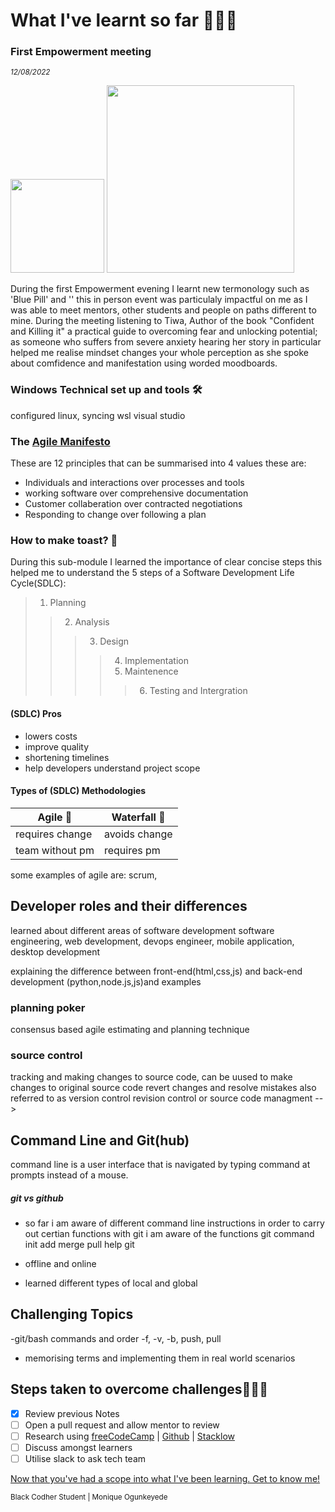 # What I've learnt so far 👩🏾‍💻

### First Empowerment meeting
<sub><i>_12/08/2022_</i></sub>

<img src="https://pbs.twimg.com/media/FXDvWHDWYAAKj2a?format=jpg&name=large" href="picture tiwa and her book" width="150"> <img src="https://media-exp1.licdn.com/dms/image/C4E22AQEhH8ZESVfkhQ/feedshare-shrink_1280/0/1661474729214?e=1664409600&v=beta&t=I0mf3dvrrrllhoa5kibjrW-YeQn49ShBAtgOc3HZsVI" href="empoverment evening pic" width="300">



During the first Empowerment evening I learnt new termonology such as 'Blue Pill' and '' this in person event was particulaly impactful on me as I was able to meet mentors, other students and people on paths different to mine. During the meeting listening to Tiwa, Author of the book "Confident and Killing it" a practical guide to overcoming fear and unlocking potential; as someone who suffers from severe anxiety hearing her story in particular helped me realise mindset changes your whole perception as she spoke about comfidence and manifestation using worded moodboards.<!-- inspiring story about another speaker who spoke about coming from low income background becoming an entrepreneur of a successful business-->

### Windows Technical set up and tools 🛠️
configured linux, syncing wsl visual studio 

### The [Agile Manifesto](https://agilemanifesto.org/principles.html)
These are 12 principles that can be summarised into 4 values these are:
- Individuals and interactions over processes and tools 
- working software over comprehensive documentation
- Customer collaberation over contracted negotiations
- Responding to change over following a plan

### How to make toast?  🍞 
During this sub-module I learned the importance of clear concise steps this helped me to understand the 5 steps of a Software Development Life Cycle(SDLC):
> 1. Planning
>> 2. Analysis
>>> 3. Design
>>>> 4. Implementation
>>>> 5. Maintenence
>>>>> 6. Testing and Intergration <!--write definitions-->
 
 #### (SDLC) Pros
- lowers costs 
- improve quality
- shortening timelines 
- help developers understand project scope

#### Types of (SDLC) Methodologies

  Agile 🔂   | Waterfall 🌊
------------- | -------------
requires change       | avoids change
team without pm       | requires pm

some examples of agile are: scrum, <!--fill this out with examples of frameworks-->

## Developer roles and their differences
 learned about different areas of software development software engineering,  web development, devops engineer, mobile application, desktop development
<!--change format and wording to look neat -->

explaining the difference between front-end(html,css,js) and back-end development (python,node.js,js)and examples
 
### planning poker
consensus based agile estimating and planning technique

### source control
tracking and making changes to source code, can be uused to make changes to original source code revert changes and resolve mistakes also referred to as version control revision control or source code managment
-->

## Command Line and Git(hub)
command line is a user interface that is navigated by typing command at prompts instead of a mouse.
 ##### git vs github
 
- so far i am aware of different command line instructions in order to carry out certian functions 
with git i am aware of the functions git command  init add merge pull help
git 

- offline and online 

- learned different types of local and global

## Challenging Topics
-git/bash commands and order -f, -v, -b, push, pull
- memorising terms and  implementing them in real world scenarios

## Steps taken to overcome challenges🧗🏾‍♀️
- [x] Review previous Notes
- [ ] Open a pull request and allow mentor to review
- [ ] Research using [freeCodeCamp](https://freecodecamp.com) | [Github](https://github.com) | [Stacklow](https://stackoverflow.com)
- [ ] Discuss amongst learners
- [ ] Utilise slack to ask tech team

[Now that you've had a scope into what I've been learning. Get to know me!](black-codher-bootcamp-2022-daly/unit-01-command-line-and-git-assessment-MoniqueOg/PROFILE.md)<!--find out how to make link pull from a different repo-->

<sup>  Black Codher Student
 | Monique Ogunkeyede </sup>


[^1]: My references
[^2]: https://learning.blackcodher.tech/courses/full-stack-developer/lessons
[^3]: https://emojis.wiki/ <!--for brown tone-->
[^4]: https://github.com/tchapi/markdown-cheatsheet/blob/master/README.md
[^5]: https://gist.github.com/uupaa/f77d2bcf4dc7a294d109

